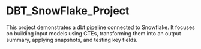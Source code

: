 # DBT_SnowFlake_Project
This project demonstrates a dbt pipeline connected to Snowflake. It focuses on building input models using CTEs, transforming them into an output summary, applying snapshots, and testing key fields.

